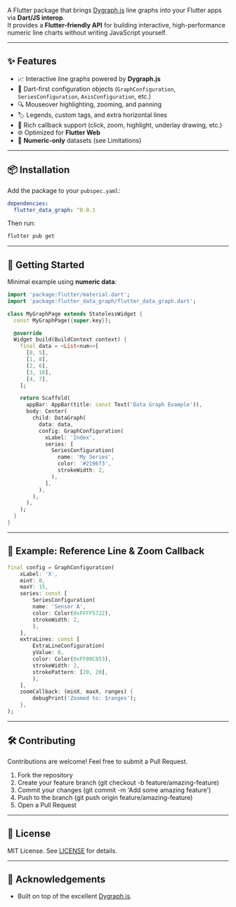 A Flutter package that brings [Dygraph.js](https://dygraphs.com/) line graphs into your Flutter apps via **Dart/JS interop**.  
It provides a **Flutter-friendly API** for building interactive, high-performance numeric line charts without writing JavaScript yourself.

---

## ✨ Features

- 📈 Interactive line graphs powered by **Dygraph.js**
- 🎨 Dart-first configuration objects (`GraphConfiguration`, `SeriesConfiguration`, `AxisConfiguration`, etc.)
- 🔍 Mouseover highlighting, zooming, and panning
- 🏷️ Legends, custom tags, and extra horizontal lines
- 🎯 Rich callback support (click, zoom, highlight, underlay drawing, etc.)
- 🌐 Optimized for **Flutter Web**
- 🔢 **Numeric-only** datasets (see Limitations)

---

## 📦 Installation

Add the package to your `pubspec.yaml`:

```yaml
dependencies:
  flutter_data_graph: ^0.0.1
```

Then run:

```sh
flutter pub get
```

---

## 🚀 Getting Started

Minimal example using **numeric data**:

```dart
import 'package:flutter/material.dart';
import 'package:flutter_data_graph/flutter_data_graph.dart';

class MyGraphPage extends StatelessWidget {
  const MyGraphPage({super.key});

  @override
  Widget build(BuildContext context) {
    final data = <List<num>>[
      [0, 5],
      [1, 8],
      [2, 6],
      [3, 10],
      [4, 7],
    ];

    return Scaffold(
      appBar: AppBar(title: const Text('Data Graph Example')),
      body: Center(
        child: DataGraph(
          data: data,
          config: GraphConfiguration(
            xLabel: 'Index',
            series: [
              SeriesConfiguration(
                name: 'My Series',
                color: '#2196f3',
                strokeWidth: 2,
              ),
            ],
          ),
        ),
      ),
    );
  }
}
```

---

## 🧩 Example: Reference Line & Zoom Callback

```dart
final config = GraphConfiguration(
    xLabel: 'X',
    minY: 0,
    maxY: 15,
    series: const [
        SeriesConfiguration(
        name: 'Sensor A',
        color: Color(0xFFFF5722),
        strokeWidth: 2,
        ),
    ],
    extraLines: const [
        ExtraLineConfiguration(
        yValue: 8,
        color: Color(0xFF00C853),
        strokeWidth: 2,
        strokePattern: [20, 20],
        ),
    ],
    zoomCallback: (minX, maxX, ranges) {
        debugPrint('Zoomed to: $ranges');
    },
);
```

---

## 🛠️ Contributing

Contributions are welcome! Feel free to submit a Pull Request.

1. Fork the repository
2. Create your feature branch (git checkout -b feature/amazing-feature)
3. Commit your changes (git commit -m 'Add some amazing feature')
4. Push to the branch (git push origin feature/amazing-feature)
5. Open a Pull Request

---

## 📜 License

MIT License. See [LICENSE](LICENSE) for details.

---

## 🙌 Acknowledgements

- Built on top of the excellent [Dygraph.js](https://dygraphs.com/).